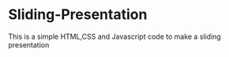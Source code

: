 # Sliding-Presentation
This is  a simple HTML,CSS and Javascript code to make a sliding presentation
